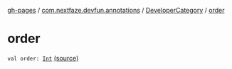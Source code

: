 [gh-pages](../../index.md) / [com.nextfaze.devfun.annotations](../index.md) / [DeveloperCategory](index.md) / [order](.)

# order

`val order: `[`Int`](https://kotlinlang.org/api/latest/jvm/stdlib/kotlin/-int/index.html) [(source)](https://github.com/NextFaze/dev-fun/tree/master/devfun-annotations/src/main/java/com/nextfaze/devfun/annotations/Annotations.kt#L117)